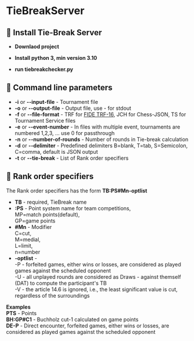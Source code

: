 # TieBreakServer
## 🚀 Install Tie-Break Server


- **Downlaod project**

- **Install python 3, min version 3.10**

- **run tiebreakchecker.py**

## 🦋 Command line parameters
- **-i** or **--input-file**  - Tournament file
- **-o** or **--output-file** - Output file, use *-* for stdout
- **-f** or **--file-format** - TRF for <A HREF="https://www.fide.com/FIDE/handbook/C04Annex2_TRF16.pdf">FIDE TRF-16</A>, JCH for Chess-JSON, TS for Tournament Service files
- **-e** or **--event-number** - In files with multiple event, tournaments are numbered 1,2,3, ... use 0 for passthrough
- **-n** or **--number-of-rounds** - Number of rounds in Tie-break calculation
- **-d** or **--delimiter** - Predefined delimiters B=blank, T=tab, S=Semicolon, C=comma, default is JSON output
- **-t** or **--tie-break** - List of Rank order specifiers

## 👷 Rank order specifiers
The Rank order specifiers has the form
**TB:PS#Mn-optlist**
- **TB** - required, TieBreak name
- **:PS** - Point system name for team competitions, <br>MP=match points(default), <br>GP=game points
- **#Mn** - Modifier<br>C=cut, <br>M=medial, <br>L=limit, <br>n=number
- **-optlist** -<br>
-P - forfeited games, either wins or losses, are considered as played games against the scheduled opponent <br>
-U - all unplayed rounds are considered as Draws - against themself (DAT) to compute the participant's TB<br>
-V - the article 14.6 is ignored, i.e., the least significant value is cut, regardless of the surroundings<br>

**Examples**<br>
**PTS**  - Points<br>
**BH:GP#C1** - Buchholz cut-1 calculated on game points <br>
**DE-P** - Direct encounter, forfeited games, either wins or losses, are considered as played games against the scheduled opponent <br>
